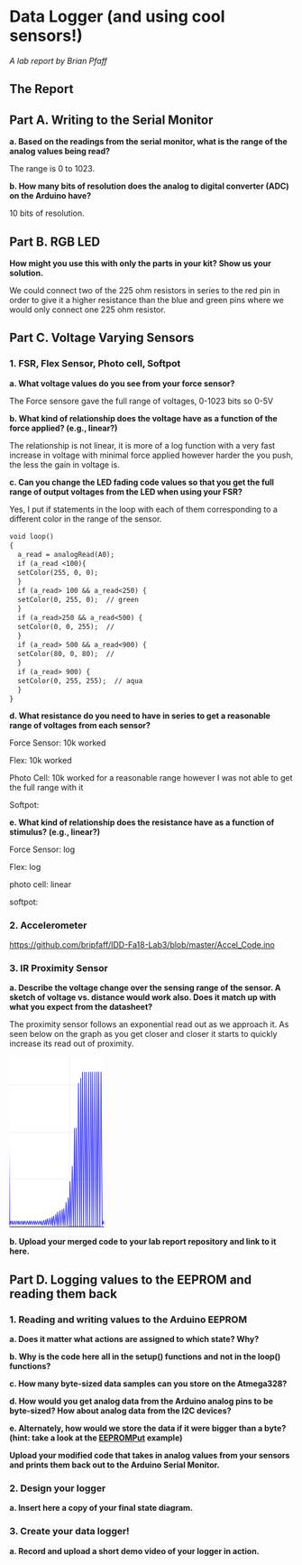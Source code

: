 # Data Logger (and using cool sensors!)

*A lab report by Brian Pfaff*

## The Report

## Part A.  Writing to the Serial Monitor
 
**a. Based on the readings from the serial monitor, what is the range of the analog values being read?**
 
 The range is 0 to 1023.
 
**b. How many bits of resolution does the analog to digital converter (ADC) on the Arduino have?**

10 bits of resolution.

## Part B. RGB LED

**How might you use this with only the parts in your kit? Show us your solution.**

We could connect two of the 225 ohm resistors in series to the red pin in order to give it a higher resistance than the blue and green pins where we would only connect one 225 ohm resistor.


## Part C. Voltage Varying Sensors 
 
### 1. FSR, Flex Sensor, Photo cell, Softpot

**a. What voltage values do you see from your force sensor?**

The Force sensore gave the full range of voltages, 0-1023 bits so 0-5V

**b. What kind of relationship does the voltage have as a function of the force applied? (e.g., linear?)**

The relationship is not linear, it is more of a log function with a very fast increase in voltage with minimal force applied however harder the you push, the less the gain in voltage is. 

**c. Can you change the LED fading code values so that you get the full range of output voltages from the LED when using your FSR?**

Yes, I put if statements in the loop with each of them corresponding to a different color in the range of the sensor. 
``` 
void loop()
{
  a_read = analogRead(A0);
  if (a_read <100){
  setColor(255, 0, 0);
  }
  if (a_read> 100 && a_read<250) {
  setColor(0, 255, 0);  // green
  }
  if (a_read>250 && a_read<500) {
  setColor(0, 0, 255);  // 
  }
  if (a_read> 500 && a_read<900) {
  setColor(80, 0, 80);  // 
  }
  if (a_read> 900) {
  setColor(0, 255, 255);  // aqua
  }
}
```

**d. What resistance do you need to have in series to get a reasonable range of voltages from each sensor?**

Force Sensor: 10k worked

Flex: 10k worked

Photo Cell: 10k worked for a reasonable range however I was not able to get the full range with it 

Softpot: 

**e. What kind of relationship does the resistance have as a function of stimulus? (e.g., linear?)**

Force Sensor: log

Flex: log

photo cell: linear

softpot: 

### 2. Accelerometer
 
https://github.com/bripfaff/IDD-Fa18-Lab3/blob/master/Accel_Code.ino

### 3. IR Proximity Sensor

**a. Describe the voltage change over the sensing range of the sensor. A sketch of voltage vs. distance would work also. Does it match up with what you expect from the datasheet?**

The proximity sensor follows an exponential read out as we approach it. As seen below on the graph as you get closer and closer it starts to quickly increase its read out of proximity. 
 
![a relative link](./lab3.PNG)


**b. Upload your merged code to your lab report repository and link to it here.**

## Part D. Logging values to the EEPROM and reading them back
 
### 1. Reading and writing values to the Arduino EEPROM

**a. Does it matter what actions are assigned to which state? Why?**

**b. Why is the code here all in the setup() functions and not in the loop() functions?**

**c. How many byte-sized data samples can you store on the Atmega328?**

**d. How would you get analog data from the Arduino analog pins to be byte-sized? How about analog data from the I2C devices?**

**e. Alternately, how would we store the data if it were bigger than a byte? (hint: take a look at the [EEPROMPut](https://www.arduino.cc/en/Reference/EEPROMPut) example)**

**Upload your modified code that takes in analog values from your sensors and prints them back out to the Arduino Serial Monitor.**

### 2. Design your logger
 
**a. Insert here a copy of your final state diagram.**

### 3. Create your data logger!
 
**a. Record and upload a short demo video of your logger in action.**
